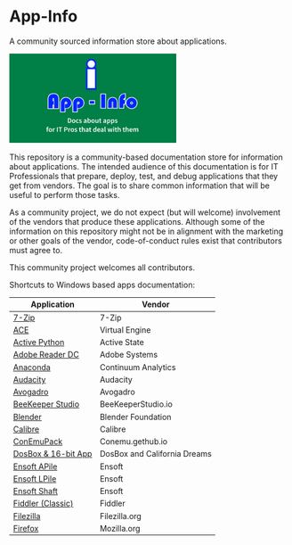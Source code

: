 # App-Info
A community sourced information store about applications.

[<img src="media/App-Info.png" alt="App-Info logo" width="300" />](media/App-Info.png)

This repository is a community-based documentation store for information about applications.  The intended audience of this documentation is for IT Professionals that prepare, deploy, test, and debug applications that they get from vendors.  The goal is to share common information that will be useful to perform those tasks.

As a community project, we do not expect (but will welcome) involvement of the vendors that produce these applications.  Although some of the information on this repository might not be in alignment with the marketing or other goals of the vendor, code-of-conduct rules exist that contributors must agree to.

This community project welcomes all contributors.

Shortcuts to Windows based apps documentation:

| Application | Vendor |
|----|----|
| [7-Zip](docs/Windows/7-Zip/ReadMe.md) | 7-Zip |
| [ACE](docs/Windows/VirtualEngine/Ace/ReadMe.md) | Virtual Engine |
| [Active Python](docs/Windows/Active%20State//ActivePython/ReadMe.md) | Active State |
| [Adobe Reader DC](docs/Windows/Adobe/AdobeReader%20DC/ReadMe.md) | Adobe Systems |
| [Anaconda](docs/Windows/ContinuumAnalytics/Anaconda/ReadMe.md) | Continuum Analytics |
| [Audacity](docs/Windows/Audacity/ReadMe.md) | Audacity |
| [Avogadro](docs/Windows/Avogadro/ReadMe.md) | Avogadro |
| [BeeKeeper Studio](docs/Windows/BeekeeperStudio/ReadMe.md) | BeeKeeperStudio.io |
| [Blender](docs/Windows/Blender/ReadMe.md) | Blender Foundation |
| [Calibre](docs/Windows/Calibre/ReadMe.md) | Calibre |
| [ConEmuPack](docs/Windows/ConEmu/ConEmuPack/ReadMe.md) | Conemu.gethub.io |
| [DosBox & 16-bit App](docs/Windows/DosBox_Blockout/ReadMe.md) | DosBox and California Dreams |
| [Ensoft APile](docs/Windows/Ensoft/APile/ReadMe.md) | Ensoft |
| [Ensoft LPile](docs/Windows/Ensoft/LPile/ReadMe.md) | Ensoft |
| [Ensoft Shaft](docs/Windows/Ensoft/Shaft/ReadMe.md) | Ensoft |
| [Fiddler (Classic)](docs/Windows/Fiddler/ReadMe.md) | Fiddler |
| [Filezilla](docs/Windows/Filezilla/ReadMe.md) | Filezilla.org |
| [Firefox](docs/Windows/Mozilla/Firefox/ReadMe.md) | Mozilla.org |
